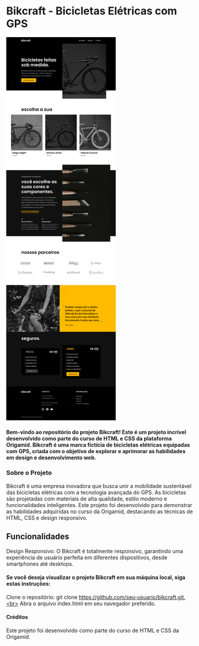 # Bikcraft - Bicicletas Elétricas com GPS

<div style="margin:0 auto">
  <img src="./home.png">
</div>

#### Bem-vindo ao repositório do projeto Bikcraft! Este é um projeto incrível desenvolvido como parte do curso de HTML e CSS da plataforma Origamid. Bikcraft é uma marca fictícia de bicicletas elétricas equipadas com GPS, criada com o objetivo de explorar e aprimorar as habilidades em design e desenvolvimento web.

### Sobre o Projeto

Bikcraft é uma empresa inovadora que busca unir a mobilidade sustentável das bicicletas elétricas com a tecnologia avançada do GPS. As bicicletas são projetadas com materiais de alta qualidade, estilo moderno e funcionalidades inteligentes. Este projeto foi desenvolvido para demonstrar as habilidades adquiridas no curso da Origamid, destacando as técnicas de HTML, CSS e design responsivo.

## Funcionalidades

Design Responsivo: O Bikcraft é totalmente responsivo, garantindo uma experiência de usuário perfeita em diferentes dispositivos, desde smartphones até desktops.

#### Se você deseja visualizar o projeto Bikcraft em sua máquina local, siga estas instruções:

Clone o repositório: git clone https://github.com/seu-usuario/bikcraft.git.<br>
Abra o arquivo index.html em seu navegador preferido.<br>

#### Créditos

Este projeto foi desenvolvido como parte do curso de HTML e CSS da Origamid.<br>
